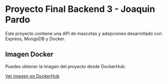 # Proyecto Final Backend 3 - Joaquin Pardo

Este proyecto contiene una API de mascotas y adopciones desarrollado con Express, MongoDB y Docker.

## Imagen Docker

Puedes obtener la imagen del proyecto desde DockerHub:

[Ver imagen en DockerHub](https://hub.docker.com/r/joacopardo99/adoptme-backend3)
